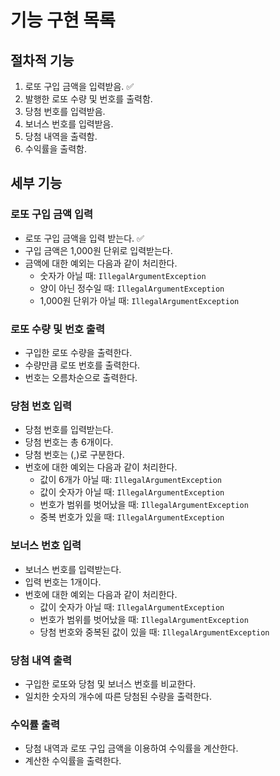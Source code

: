 # 기능 구현 목록

## 절차적 기능
1. 로또 구입 금액을 입력받음. ✅
2. 발행한 로또 수량 및 번호를 출력함. 
3. 당첨 번호를 입력받음. 
4. 보너스 번호를 입력받음. 
5. 당첨 내역을 출력함.
6. 수익률을 출력함.

## 세부 기능

### 로또 구입 금액 입력
- 로또 구입 금액을 입력 받는다. ✅
- 구입 금액은 1,000원 단위로 입력받는다.
- 금액에 대한 예외는 다음과 같이 처리한다.
  - 숫자가 아닐 때: `IllegalArgumentException`
  - 양이 아닌 정수일 때: `IllegalArgumentException`
  - 1,000원 단위가 아닐 때: `IllegalArgumentException`

### 로또 수량 및 번호 출력
- 구입한 로또 수량을 출력한다.
- 수량만큼 로또 번호를 출력한다.
- 번호는 오름차순으로 출력한다.


### 당첨 번호 입력
- 당첨 번호를 입력받는다.
- 당첨 번호는 총 6개이다.
- 당첨 번호는 (,)로 구분한다.
- 번호에 대한 예외는 다음과 같이 처리한다.
  - 값이 6개가 아닐 때: `IllegalArgumentException`
  - 값이 숫자가 아닐 때: `IllegalArgumentException`
  - 번호가 범위를 벗어났을 때: `IllegalArgumentException`
  - 중복 번호가 있을 때: `IllegalArgumentException`

### 보너스 번호 입력
- 보너스 번호를 입력받는다.
- 입력 번호는 1개이다.
- 번호에 대한 예외는 다음과 같이 처리한다.
  - 값이 숫자가 아닐 때: `IllegalArgumentException`
  - 번호가 범위를 벗어났을 때: `IllegalArgumentException`
  - 당첨 번호와 중복된 값이 있을 때: `IllegalArgumentException`

### 당첨 내역 출력
- 구입한 로또와 당첨 및 보너스 번호를 비교한다.
- 일치한 숫자의 개수에 따른 당첨된 수량을 출력한다.

### 수익률 출력
- 당첨 내역과 로또 구입 금액을 이용하여 수익률을 계산한다.
- 계산한 수익률을 출력한다.

